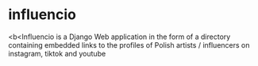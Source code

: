 # influencio

<b<Influencio</b> is a Django Web application in the form of a directory containing embedded links to the profiles of Polish artists / influencers on instagram, tiktok and youtube
